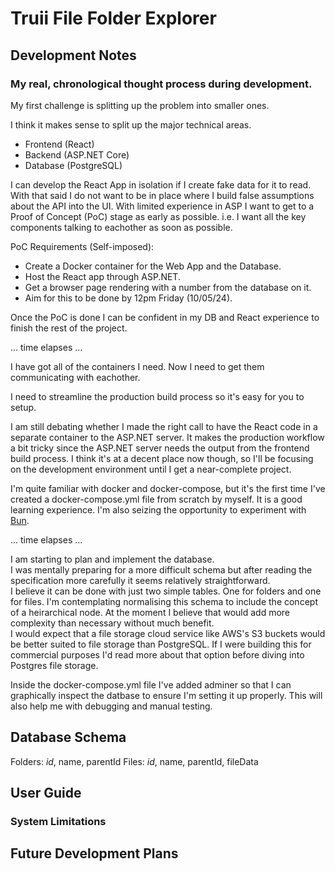 # Truii File Folder Explorer

## Development Notes
### My real, chronological thought process during development.

My first challenge is splitting up the problem into smaller ones.

I think it makes sense to split up the major technical areas.
- Frontend (React)
- Backend (ASP.NET Core)
- Database (PostgreSQL)

I can develop the React App in isolation if I create fake data for it to read. 
With that said I do not want to be in place where I build false assumptions about the API into the UI.
With limited experience in ASP I want to get to a Proof of Concept (PoC) stage as early as possible. i.e. I want all the key components talking to eachother as soon as possible.

PoC Requirements (Self-imposed):
- Create a Docker container for the Web App and the Database.
- Host the React app through ASP.NET.
- Get a browser page rendering with a number from the database on it.
- Aim for this to be done by 12pm Friday (10/05/24).

Once the PoC is done I can be confident in my DB and React experience to finish the rest of the project.

... time elapses ...

I have got all of the containers I need. Now I need to get them communicating with eachother.

I need to streamline the production build process so it's easy for you to setup. 

I am still debating whether I made the right call to have the React code in a separate container to the ASP.NET server. It makes the production workflow a bit tricky since the ASP.NET server needs the output from the frontend build process. I think it's at a decent place now though, so I'll be focusing on the development environment until I get a near-complete project.

I'm quite familiar with docker and docker-compose, but it's the first time I've created a docker-compose.yml file from scratch by myself. It is a good learning experience. I'm also seizing the opportunity to experiment with [Bun](https://bun.sh).

... time elapses ...

I am starting to plan and implement the database.  
I was mentally preparing for a more difficult schema but after reading the specification more carefully it seems relatively straightforward.  
I believe it can be done with just two simple tables. One for folders and one for files. I'm contemplating normalising this schema to include the concept of a heirarchical node. At the moment I believe that would add more complexity than necessary without much benefit.   
I would expect that a file storage cloud service like AWS's S3 buckets would be better suited to file storage than PostgreSQL. If I were building this for commercial purposes I'd read more about that option before diving into Postgres file storage.

Inside the docker-compose.yml file I've added adminer so that I can graphically inspect the datbase to ensure I'm setting it up properly. This will also help me with debugging and manual testing.


## Database Schema

Folders: *id*, name, parentId
Files: *id*, name, parentId, fileData

## User Guide

### System Limitations

## Future Development Plans

